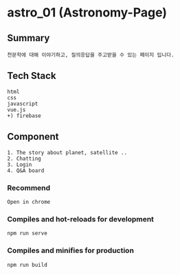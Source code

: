 # astro_01 (Astronomy-Page)

## Summary
```
천문학에 대해 이야기하고, 질의응답을 주고받을 수 있는 페이지 입니다.
```
## Tech Stack
```
html
css
javascript
vue.js
+) firebase
```

## Component
```
1. The story about planet, satellite ..
2. Chatting
3. Login
4. Q&A board
```

### Recommend
```
Open in chrome
```

### Compiles and hot-reloads for development
```
npm run serve
```

### Compiles and minifies for production
```
npm run build
```
